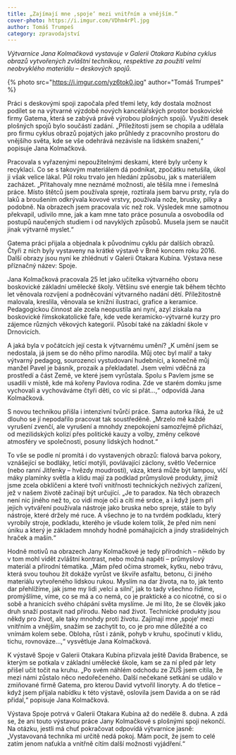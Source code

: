 ```yaml
---
title: „Zajímají mne ‚spoje‘ mezi vnitřním a vnějším.“
cover-photo: https://i.imgur.com/VDhm4rPl.jpg
author: Tomáš Trumpeš
category: zpravodajství
---
```


*Výtvarnice Jana Kolmačková vystavuje v Galerii Otakara Kubína cyklus obrazů vytvořených zvláštní technikou, respektive za použití velmi neobvyklého materiálu – deskových spojů.*

{% photo src="https://i.imgur.com/yz6tok0.jpg" author="Tomáš Trumpeš" %}

Práci s deskovými spoji započala před třemi lety, kdy dostala možnost podílet se na výtvarné výzdobě nových kancelářských prostor boskovické firmy Gatema, která se zabývá právě výrobou plošných spojů. Využití desek plošných spojů bylo součástí zadání. „Příležitosti jsem se chopila a udělala pro firmu cyklus obrazů pojatých jako průhledy z pracovního prostoru do vnějšího světa, kde se vše odehrává nezávisle na lidském snažení,“ popisuje Jana Kolmačková.

Pracovala s vyřazenými nepoužitelnými deskami, které byly určeny k recyklaci. Co se s takovým materiálem dá podnikat, zpočátku netušila, úkol ji však velice lákal. Půl roku trvalo jen hledání způsobu, jak s materiálem zacházet. „Přitahovaly mne neznámé možnosti, ale těšila mne i řemeslná práce. Místo štětců jsem používala spreje, roztírala jsem barvu prsty, ryla do laků a broušením odkrývala kovové vrstvy, používala nože, brusky, pilky a podobně. Na obrazech jsem pracovala víc než rok. Výsledek mne samotnou překvapil, udivilo mne, jak a kam mne tato práce posunula a osvobodila od postupů naučených studiem i od navyklých způsobů. Musela jsem se naučit jinak výtvarně myslet.“

Gatema práci přijala a objednala k původnímu cyklu pár dalších obrazů. Čtyři z nich byly vystaveny na krátké výstavě v Brně koncem roku 2016. Další obrazy jsou nyní ke zhlédnutí v Galerii Otakara Kubína. Výstava nese příznačný název: Spoje.

Jana Kolmačková pracovala 25 let jako učitelka výtvarného oboru boskovické základní umělecké školy. Většinu své energie tak během těchto let věnovala rozvíjení a podněcování výtvarného nadání dětí. Příležitostně malovala, kreslila, věnovala se knižní ilustraci, grafice a keramice. Pedagogickou činnost ale zcela neopustila ani nyní, azyl získala na boskovické římskokatolické faře, kde vede keramicko-výtvarné kurzy pro zájemce různých věkových kategorií. Působí také na základní škole v Drnovicích.

A jaká byla v počátcích její cesta k výtvarnému umění? „K umění jsem se nedostala, já jsem se do něho přímo narodila. Můj otec byl malíř a taky výtvarný pedagog, sourozenci vystudovaní hudebníci, a konečně můj manžel Pavel je básník, prozaik a překladatel. Jsem velmi vděčná za prostředí a část Země, ve které jsem vyrůstala. Spolu s Pavlem jsme se usadili v místě, kde má kořeny Pavlova rodina. Zde ve starém domku jsme vychovali a vychováváme čtyři děti, co víc si přát…,“ odpovídá Jana Kolmačková.

S novou technikou přišla i intenzivní tvůrčí práce. Sama autorka říká, že už dlouho se jí nepodařilo pracovat tak soustředěně. „Mrzelo mě každé vyrušení zvenčí, ale vyrušení a mnohdy znepokojení samozřejmě přichází, od mezilidských kolizí přes politické kauzy a volby, změny celkové atmosféry ve společnosti, posuny lidských hodnot.“ 

To vše se podle ní promítá i do vystavených obrazů: fialová barva pokory, vznášející se bodláky, letící motýli, povlávající záclony, světlo Večernice (nebo ranní Jitřenky – hvězdy moudrosti), váza, která může být lampou, vlčí máky plamínky světla a klidu mají za podklad průmyslové produkty, jimiž jsme zcela obklíčeni a které tvoří vnitřnosti technických neživých zařízení, jež v našem životě začínají být určující. „Je to paradox. Na těch obrazech není nic jiného než to, co vidí moje oči a cítí mé srdce, a i když jsem při jejich vytváření používala nástroje jako bruska nebo spreje, stále to byly nástroje, které držely mé ruce. A všechno je to na tvrdém podkladu, který vyrobily stroje, podkladu, kterého je všude kolem tolik, že před ním není úniku a který je základem mnohdy hodně pomáhajících a jindy strašidelných hraček a mašin.“

Hodně motivů na obrazech Jany Kolmačkové je tedy přírodních – někdo by v tom mohl vidět zvláštní kontrast, nebo možná napětí – průmyslový materiál a přírodní tématika. „Mám před očima stromek, kytku, nebo trávu, která svou touhou žít dokáže vyrůst ve škvíře asfaltu, betonu, či jiného materiálu vytvořeného lidskou rukou. Myslím na dar života, na to, jak tento dar přehlížíme, jak jsme my lidi ‚velcí a silní‘, jak to tady všechno řídíme, promýšlíme, víme, co se má a co nemá, co je praktické a co nicotné, co si o sobě a hranicích svého chápání světa myslíme. Je mi líto, že se člověk jako druh snaží postavit nad přírodu. Nebo nad život. Technické produkty jsou někdy pro život, ale taky mnohdy proti životu. Zajímají mne ‚spoje‘ mezi vnitřním a vnějším, snažím se zachytit to, co je pro mne důležité a co vnímám kolem sebe. Obloha, růst i zánik, pohyb v kruhu, spočinutí v klidu, tichu, rovnováze…,“ vysvětluje Jana Kolmačková.

K výstavě Spoje v Galerii Otakara Kubína přizvala ještě Davida Brabence, se kterým se potkala v základní umělecké škole, kam se za ní před pár lety přišel učit točit na kruhu. „Po svém náhlém odchodu ze ZUŠ jsem cítila, že mezi námi zůstalo něco nedořečeného. Další nečekané setkání se událo v zmiňované firmě Gatema, pro kterou David vytvořil linoryty. A do třetice – když jsem přijala nabídku k této výstavě, oslovila jsem Davida a on se rád přidal,“ popisuje Jana Kolmačková.

Výstava Spoje potrvá v Galerii Otakara Kubína až do neděle 8. dubna. A zdá se, že ani touto výstavou práce Jany Kolmačkové s plošnými spoji nekončí. Na otázku, jestli má chuť pokračovat odpovídá výtvarnice jasně: „Vystavovaná technika mi určitě nedá pokoj. Mám pocit, že jsem to celé zatím jenom naťukla a vnitřně cítím další možnosti vyjádření.“